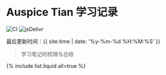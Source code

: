 # Auspice Tian 学习记录

![CI](https://github.com/rundocs/jekyll-rtd-theme/workflows/CI/badge.svg?branch=develop)
![jsDelivr](https://data.jsdelivr.com/v1/package/gh/rundocs/jekyll-rtd-theme/badge)

最后更新时间：{{ site.time | date: '%y-%m-%d %H:%M:%S' }}

>   学习笔记的梳理与总结

{% include list.liquid all=true %}

